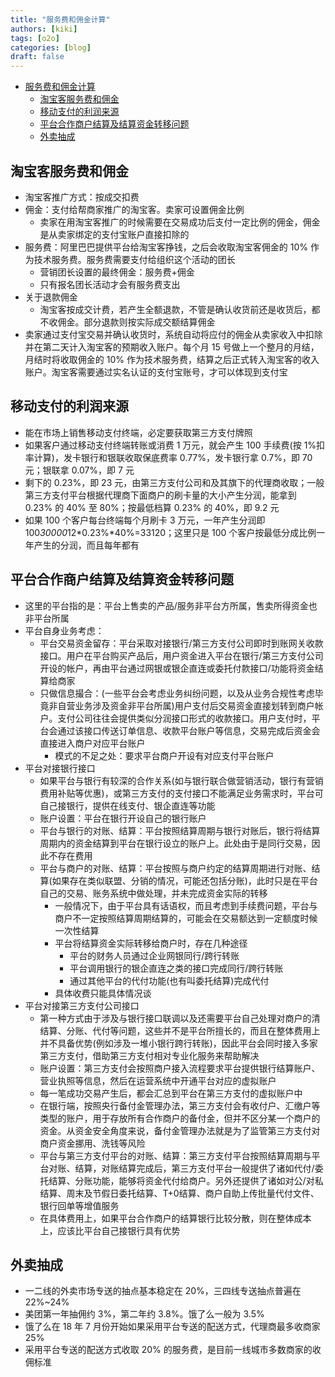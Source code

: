 ```yaml
---
title: "服务费和佣金计算"
authors: [kiki]
tags: [o2o]
categories: [blog]
draft: false
---
```


- [服务费和佣金计算](#%E6%9C%8D%E5%8A%A1%E8%B4%B9%E5%92%8C%E4%BD%A3%E9%87%91%E8%AE%A1%E7%AE%97)
  - [淘宝客服务费和佣金](#%E6%B7%98%E5%AE%9D%E5%AE%A2%E6%9C%8D%E5%8A%A1%E8%B4%B9%E5%92%8C%E4%BD%A3%E9%87%91)
  - [移动支付的利润来源](#%E7%A7%BB%E5%8A%A8%E6%94%AF%E4%BB%98%E7%9A%84%E5%88%A9%E6%B6%A6%E6%9D%A5%E6%BA%90)
  - [平台合作商户结算及结算资金转移问题](#%E5%B9%B3%E5%8F%B0%E5%90%88%E4%BD%9C%E5%95%86%E6%88%B7%E7%BB%93%E7%AE%97%E5%8F%8A%E7%BB%93%E7%AE%97%E8%B5%84%E9%87%91%E8%BD%AC%E7%A7%BB%E9%97%AE%E9%A2%98)
  - [外卖抽成](#%E5%A4%96%E5%8D%96%E6%8A%BD%E6%88%90)

## 淘宝客服务费和佣金

- 淘宝客推广方式：按成交扣费
- 佣金：支付给帮商家推广的淘宝客。卖家可设置佣金比例
  - 卖家在用淘宝客推广的时候需要在交易成功后支付一定比例的佣金，佣金是从卖家绑定的支付宝账户直接扣除的
- 服务费：阿里巴巴提供平台给淘宝客挣钱，之后会收取淘宝客佣金的 10% 作为技术服务费。服务费需要支付给组织这个活动的团长
  - 营销团长设置的最终佣金：服务费+佣金
  - 只有报名团长活动才会有服务费支出
- 关于退款佣金
  - 淘宝客按成交计费，若产生全额退款，不管是确认收货前还是收货后，都不收佣金。部分退款则按实际成交额结算佣金
- 卖家通过支付宝交易并确认收货时，系统自动将应付的佣金从卖家收入中扣除并在第二天计入淘宝客的预期收入账户。每个月 15 号做上一个整月的月结，月结时将收取佣金的 10% 作为技术服务费，结算之后正式转入淘宝客的收入账户。淘宝客需要通过实名认证的支付宝账号，才可以体现到支付宝

## 移动支付的利润来源

- 能在市场上销售移动支付终端，必定要获取第三方支付牌照
- 如果客户通过移动支付终端转账或消费 1 万元，就会产生 100 手续费(按 1%扣率计算)，发卡银行和银联收取保底费率 0.77%，发卡银行拿 0.7%，即 70元；银联拿 0.07%，即 7 元
- 剩下的 0.23%，即 23 元，由第三方支付公司和及其旗下的代理商收取；一般第三方支付平台根据代理商下面商户的刷卡量的大小产生分润，能拿到 0.23% 的 40% 至 80%；按最低档算 0.23% 的 40%，即 9.2 元
- 如果 100 个客户每台终端每个月刷卡 3 万元，一年产生分润即 100*30000*12*0.23%*40%=33120；这里只是 100 个客户按最低分成比例一年产生的分润，而且每年都有

## 平台合作商户结算及结算资金转移问题

- 这里的平台指的是：平台上售卖的产品/服务非平台方所属，售卖所得资金也非平台所属
- 平台自身业务考虑：
  - 平台交易资金留存：平台采取对接银行/第三方支付公司即时到账网关收款接口。用户在平台购买产品后，用户资金进入平台在银行/第三方支付公司开设的帐户，再由平台通过网银或银企直连或委托付款接口/功能将资金结算给商家
  - 只做信息撮合：(一些平台会考虑业务纠纷问题，以及从业务合规性考虑毕竟非自营业务涉及资金非平台所属)用户支付后交易资金直接划转到商户帐户。支付公司往往会提供类似分润接口形式的收款接口。用户支付时，平台会通过该接口传送订单信息、收款平台账户等信息，交易完成后资金会直接进入商户对应平台账户
    - 模式的不足之处：要求平台商户开设有对应支付平台账户
- 平台对接银行接口
  - 如果平台与银行有较深的合作关系(如与银行联合做营销活动，银行有营销费用补贴等优惠)，或第三方支付的支付接口不能满足业务需求时，平台可自己接银行，提供在线支付、银企直连等功能
  - 账户设置：平台在银行开设自己的银行账户
  - 平台与银行的对账、结算：平台按照结算周期与银行对账后，银行将结算周期内的资金结算到平台在银行设立的账户上。此处由于是同行交易，因此不存在费用
  - 平台与商户的对账、结算：平台按照与商户约定的结算周期进行对账、结算(如果存在类似联盟、分销的情况，可能还包括分账)，此时只是在平台自己的交易、账务系统中做处理，并未完成资金实际的转移
    - 一般情况下，由于平台具有话语权，而且考虑到手续费问题，平台与商户不一定按照结算周期结算的，可能会在交易额达到一定额度时候一次性结算
    - 平台将结算资金实际转移给商户时，存在几种途径
      - 平台的财务人员通过企业网银同行/跨行转账
      - 平台调用银行的银企直连之类的接口完成同行/跨行转账
      - 通过其他平台的代付功能(也有叫委托结算)完成代付
    - 具体收费只能具体情况谈
- 平台对接第三方支付公司接口
  - 第一种方式由于涉及与银行接口联调以及还需要平台自己处理对商户的清结算、分账、代付等问题，这些并不是平台所擅长的，而且在整体费用上并不具备优势(例如涉及一堆小银行跨行转账)，因此平台会同时接入多家第三方支付，借助第三方支付相对专业化服务来帮助解决
  - 账户设置：第三方支付会按照商户接入流程要求平台提供银行结算账户、营业执照等信息，然后在运营系统中开通平台对应的虚拟账户
  - 每一笔成功交易产生后，都会汇总到平台在第三方支付的虚拟账户中
  - 在银行端，按照央行备付金管理办法，第三方支付会有收付户、汇缴户等类型的账户，用于存放所有合作商户的备付金，但并不区分某一个商户的资金。从资金安全角度来说，备付金管理办法就是为了监管第三方支付对商户资金挪用、洗钱等风险
  - 平台与第三方支付平台的对账、结算：第三方支付平台按照结算周期与平台对账、结算，对账结算完成后，第三方支付平台一般提供了诸如代付/委托结算、分账功能，能够将资金代付给商户。另外还提供了诸如对公/对私结算、周末及节假日委托结算、T+0结算、商户自助上传批量代付文件、银行回单等增值服务
  - 在具体费用上，如果平台合作商户的结算银行比较分散，则在整体成本上，应该比平台自己接银行具有优势

## 外卖抽成

- 一二线的外卖市场专送的抽点基本稳定在 20%，三四线专送抽点普遍在 22%~24%
- 美团第一年抽佣约 3%，第二年约 3.8%。饿了么一般为 3.5%
- 饿了么在 18 年 7 月份开始如果采用平台专送的配送方式，代理商最多收商家 25%
- 采用平台专送的配送方式收取 20% 的服务费，是目前一线城市多数商家的收佣标准
